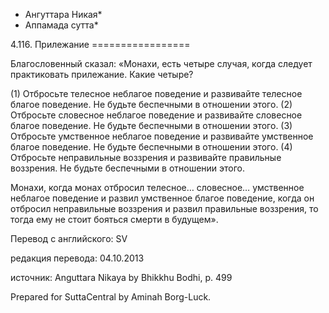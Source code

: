 * Ангуттара Никая*
* Аппамада сутта*

4\.116\. Прилежание
\=\=\=\=\=\=\=\=\=\=\=\=\=\=\=\=\=

Благословенный сказал: «Монахи, есть четыре случая, когда следует практиковать прилежание\. Какие четыре?

\(1\) Отбросьте телесное неблагое поведение и развивайте телесное благое поведение\. Не будьте беспечными в отношении этого\. \(2\) Отбросьте словесное неблагое поведение и развивайте словесное благое поведение\. Не будьте беспечными в отношении этого\. \(3\) Отбросьте умственное неблагое поведение и развивайте умственное благое поведение\. Не будьте беспечными в отношении этого\. \(4\) Отбросьте неправильные воззрения и развивайте правильные воззрения\. Не будьте беспечными в отношении этого\.

Монахи, когда монах отбросил телесное… словесное… умственное неблагое поведение и развил умственное благое поведение, когда он отбросил неправильные воззрения и развил правильные воззрения, то тогда ему не стоит бояться смерти в будущем»\.

Перевод с английского: SV

редакция перевода: 04\.10\.2013

источник: Anguttara Nikaya by Bhikkhu Bodhi, p\. 499

Prepared for SuttaCentral by Aminah Borg\-Luck\.